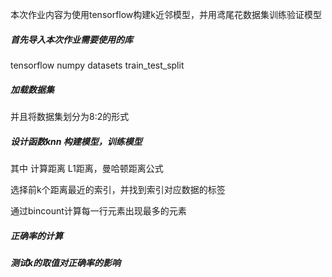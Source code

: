 本次作业内容为使用tensorflow构建k近邻模型，并用鸢尾花数据集训练验证模型

##### 首先导入本次作业需要使用的库

tensorflow  numpy  datasets  train_test_split

##### 加载数据集

并且将数据集划分为8:2的形式

##### 设计函数knn 构建模型，训练模型

其中 计算距离 L1距离，曼哈顿距离公式 

选择前k个距离最近的索引，并找到索引对应数据的标签

通过bincount计算每一行元素出现最多的元素

##### 正确率的计算

##### 测试k的取值对正确率的影响

